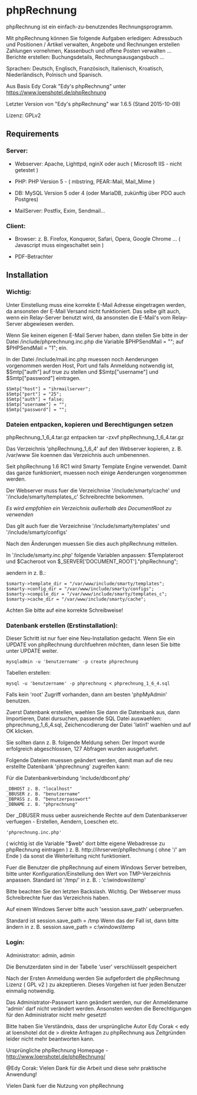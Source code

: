 # phpRechnung

phpRechnung ist ein einfach-zu-benutzendes Rechnungsprogramm.

Mit phpRechnung können Sie folgende Aufgaben erledigen:
Adressbuch und Positionen / Artikel verwalten, Angebote und Rechnungen erstellen
Zahlungen vornehmen, Kassenbuch und offene Posten verwalten ...
Berichte erstellen: Buchungsdetails, Rechnungsausgangsbuch ...

Sprachen:
Deutsch, Englisch, Französisch, Italienisch, Kroatisch, Niederländisch, Polnisch und Spanisch.


Aus Basis  Edy Corak  "Edy's phpRechnung" unter https://www.loenshotel.de/phpRechnung

Letzter Version von "Edy's phpRechnung" war 1.6.5 (Stand 2015-10-09)

Lizenz: GPLv2


## Requirements


### Server:

* Webserver: Apache, Lighttpd, nginX oder auch ( Microsoft IIS - nicht getestet )

* PHP:
	PHP Version 5 - ( mbstring, PEAR::Mail, Mail_Mime )

* DB: 
	MySQL Version 5 oder 4 (oder MariaDB, zukünftig über PDO auch Postgres)

* MailServer:
	Postfix, Exim, Sendmail...

### Client:

* Browser: z. B. Firefox, Konqueror, Safari, Opera, Google Chrome ... ( Javascript muss eingeschaltet sein )

* PDF-Betrachter

## Installation

### Wichtig:
Unter Einstellung muss eine korrekte E-Mail Adresse eingetragen
werden, da ansonsten der E-Mail Versand nicht funktioniert.
Das selbe gilt auch, wenn ein Relay-Server benutzt wird,
da ansonsten die E-Mail's vom Relay-Server abgewiesen werden.

Wenn Sie keinen eigenen E-Mail Server haben, dann stellen Sie
bitte in der Datei /include/phprechnung.inc.php die Variable
$PHPSendMail = ""; auf $PHPSendMail = "1"; ein.

In der Datei /include/mail.inc.php muessen noch Aenderungen vorgenommen werden Host, Port und falls Anmeldung notwendig ist, $Smtp["auth"] auf true zu stellen und $Smtp["username"] und $Smtp["password"] eintragen.

	$Smtp["host"] = "ihrmailserver";
	$Smtp["port"] = "25";
	$Smtp["auth"] = false;
	$Smtp["username"] = "";
	$Smtp["password"] = "";

### Dateien entpacken, kopieren und Berechtigungen setzen

phpRechnung_1_6_4.tar.gz entpacken 
  tar -zxvf phpRechnung_1_6_4.tar.gz

Das Verzeichnis 'phpRechnung_1_6_4' auf den Webserver kopieren, z. B. /var/www Sie koennen das Verzeichnis auch umbenennen.

Seit phpRechnung 1.6 RC1 wird Smarty Template Engine verwendet. Damit das ganze funktioniert, muessen noch einige Aenderungen vorgenommen werden.
	
Der Webserver muss fuer die Verzeichnise '/include/smarty/cache' und '/include/smarty/templates_c' Schreibrechte bekommen.

*Es wird empfohlen ein Verzeichnis außerhalb des DocumentRoot zu verwenden*

Das gilt auch fuer die Verzeichnise '/include/smarty/templates' und '/include/smarty/configs'

Nach den Änderungen muessen Sie dies auch phpRechnung mitteilen.

In '/include/smarty.inc.php' folgende Variablen anpassen:
	$Templateroot und $Cacheroot von $_SERVER['DOCUMENT_ROOT']."phpRechnung";
	
aendern in z. B.:

	$smarty->template_dir = "/var/www/include/smarty/templates";
	$smarty->config_dir = "/var/www/include/smarty/configs";
	$smarty->compile_dir = "/var/www/include/smarty/templates_c";
	$smarty->cache_dir = "/var/www/include/smarty/cache";

Achten Sie bitte auf eine korrekte Schreibweise!


### Datenbank erstellen (Erstinstallation):

Dieser Schritt ist nur fuer eine Neu-Installation gedacht.
Wenn Sie ein UPDATE von phpRechnung durchfuehren möchten, dann lesen Sie bitte unter UPDATE weiter.

	mysqladmin -u 'benutzername' -p create phprechnung

Tabellen erstellen:

	mysql -u 'benutzername' -p phprechnung < phprechnung_1_6_4.sql

Falls kein 'root' Zugriff vorhanden, dann am besten 'phpMyAdmin' benutzen.

Zuerst Datenbank erstellen, waehlen Sie dann die Datenbank aus, dann Importieren,	Datei dursuchen, passende SQL Datei auswaehlen: phprechnung_1_6_4.sql, Zeichencodierung der Datei 'latin1' waehlen und auf OK klicken.

Sie sollten dann z. B. folgende Meldung sehen:
	Der Import wurde erfolgreich abgeschlossen, 127 Abfragen wurden ausgefuehrt.

Folgende Dateien muessen geändert werden, damit man auf die neu erstellte Datenbank 'phprechnung' zugreifen kann:

Für die Datenbankverbindung 
  'include/dbconf.php'
  
	_DBHOST z. B. "localhost"
	_BBUSER z. B. "benutzername"
	_DBPASS z. B. "benutzerpasswort"
	_DBNAME z. B. "phprechnung"

Der _DBUSER muss ueber ausreichende Rechte auf dem Datenbankserver verfuegen - Erstellen, Aendern, Loeschen etc.

	'phprechnung.inc.php'
	
( wichtig ist die Variable "$web" dort bitte eigene Webadresse zu phpRechnung eintragen ) z. B. http://ihrserver/phpRechnung ( ohne '/' am Ende ) da sonst die Weiterleitung nicht funktioniert.

Fuer die Benutzer die phpRechnung auf einem Windows Server betreiben,	bitte unter Konfiguration/Einstellung den Wert von TMP-Verzeichnis anpassen. Standard ist '/tmp/' in z. B. : 
  'c:\windows\temp\'

Bitte beachten Sie den letzten Backslash. Wichtig. Der Webserver muss Schreibrechte fuer das Verzeichnis haben.
	
Auf einem Windows Server bitte auch 'session.save_path' ueberpruefen.

Standard ist session.save_path = /tmp
Wenn das der Fall ist, dann bitte ändern in z. B. 
  session.save_path = c:\windows\temp

### Login:

Administrator: admin, admin

Die Benutzerdaten sind in der Tabelle 'user' verschlüsselt gespeichert

Nach der Ersten Anmeldung werden Sie aufgefordert die phpRechnung Lizenz ( GPL v2 ) zu akzeptieren.
Dieses Vorgehen ist fuer jeden Benutzer einmalig notwendig.

Das Administrator-Passwort kann geändert werden, nur der Anmeldename 'admin' darf nicht verändert werden. Ansonsten werden die Berechtigungen für den Administrator nicht mehr gesetzt!


Bitte haben Sie Verständnis, dass der ursprüngliche Autor Edy Corak < edy at loenshotel dot de > direkte Anfragen zu phpRechnung aus Zeitgründen leider nicht mehr beantworten kann.

Ursprüngliche phpRechnung Homepage - http://www.loenshotel.de/phpRechnung/

@Edy Corak: Vielen Dank für die Arbeit und diese sehr praktische Anwendung!

Vielen Dank fuer die Nutzung von phpRechnung
